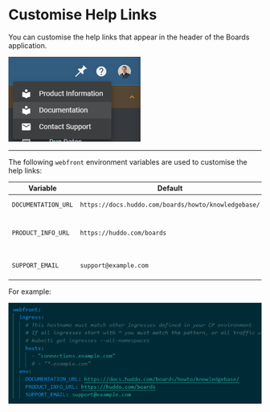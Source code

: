 # Customise Help Links

You can customise the help links that appear in the header of the Boards application.

![Boards Help Links](./help.png)

---

The following `webfront` environment variables are used to customise the help links:

| Variable            | Default                                              | Description                          |
| ------------------- | ---------------------------------------------------- | ------------------------------------ |
| `DOCUMENTATION_URL` | `https://docs.huddo.com/boards/howto/knowledgebase/` | URL of the documentation             |
| `PRODUCT_INFO_URL`  | `https://huddo.com/boards`                           | URL of the product information page  |
| `SUPPORT_EMAIL`     | `support@example.com`                                | Email address of the support contact |

For example:

![Customise Help Links](./help-yaml.png)
